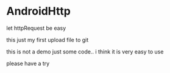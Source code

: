 # AndroidHttp
let httpRequest be easy

this just my first upload file to git


this is not a demo 
just some code..
i think it is very easy to use 

please have a try
